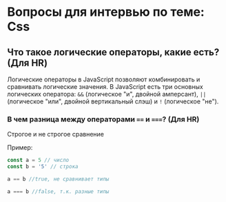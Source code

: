 # Вопросы для интервью по теме: Css

## Что такое логические операторы, какие есть? (Для HR)

Логические операторы в JavaScript позволяют комбинировать и сравнивать логические значения. В JavaScript есть три основных логических оператора: `&&` (логическое "и", двойной амперсант), `||` (логическое "или", двойной вертикальный слэш) и `!` (логическое "не").

### В чем разница между операторами `==` и `===`? (Для HR)

Строгое и не строгое сравнение

Пример:
```go
const a = 5 // число
const b = '5' // строка

a == b //truе, не сравнивает типы

a === b //false, т.к. разные типы
```
